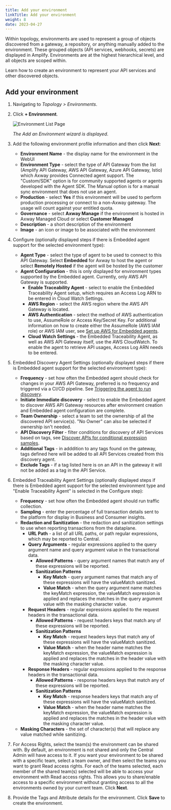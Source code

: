```yaml
---
title: Add your environment
linkTitle: Add your environment
weight: 8
date: 2023-04-27
---
```

Within topology, environments are used to represent a group of objects discovered from a gateway, a repository, or anything manually added to the environment.  These grouped objects (API services, webhooks, secrets) are displayed in Amplify. Environments are at the highest hierarchical level, and all objects are scoped within.

Learn how to create an environment to represent your API services and other discovered objects.

## Add your environment

1. Navigating to *Topology > Environments*.
2. Click **+ Environment**.

    ![Environment List Page](/Images/central/EnvironmentListPage.png)

    *The Add an Environment wizard is displayed*.

3. Add the following environment profile information and then click **Next**:

    * **Environment Name** - the display name for the environment in the WebUI
    * **Environment Type** - select the type of API Gateway from the list (Amplify API Gateway, AWS API Gateway, Azure API Gateway, Istio) which Axway provides Connected agent support.  The "Custom/SDK" option is for community supported agents or agents developed with the Agent SDK.   The Manual option is for a manual sync environment that does not use an agent.
    * **Production** - select **Yes** if this environment will be used to perform production processing or connect to a non-Axway gateway. The usage will count against your entitled quota.
    * **Governance** - select **Axway Manage** if the environment is hosted in Axway Managed Cloud or select **Customer Managed**
    * **Description** - a short description of the environment
    * **Image** - an icon or image to be associated with the environment

4. Configure (optionally displayed steps if there is Embedded agent support for the selected environment type):

    * **Agent Type** - select the type of agent to be used to connect to this API Gateway. Select **Embedded** for Axway to host the agent or select **Remotely Hosted** if the agent will be hosted by the customer
    * **Agent Configuration** - this is only displayed for environment types supported by the Embedded agent. Currently, only AWS API Gateway is supported.
         * **Enable Traceability Agent** - select to enable the Embedded Traceability Agent setup, which requires an Access Log ARN to be entered in Cloud Watch Settings.
         * **AWS Region** - select the AWS region where the AWS API Gateway is located.
         * **AWS Authentication** - select the method of AWS authentication to use, AssumeRole or Access Key/Secret Key. For additional information on how to create either the AssumeRole (AWS IAM role) or AWS IAM user, see [Set up AWS for Embedded agents](/docs/connect_manage_environ/connect_aws_gateway/#embedded-aws-agent-setup).
         * **Cloud Watch Settings** - the Embedded Traceability Agent, as well as AWS API Gateway itself, use the AWS CloudWatch. To enable the agent to retrieve API usages, Access Log ARN needs to be entered.

5. Embedded Discovery Agent Settings (optionally displayed steps if there is Embedded agent support for the selected environment type):

   * **Frequency** - set how often the Embedded agent should check for changes in your AWS API Gateway, preferred is no frequency and triggered via a CI/CD pipeline. See [Triggering the agent to run discovery](/docs/connect_manage_environ/connect_aws_gateway/deploy-embedded-agents/#triggering-the-agent-to-run-discovery).
   * **Initiate Immediate discovery** - select to enable the Embedded agent to discover AWS API Gateway resources after environment creation and Embedded agent configuration are complete.
   * **Team Ownership** - select a team to set the ownership of all the discovered API service(s). "No Owner" can also be selected if ownership isn't needed.
   * **API Discovery Filter** - filter conditions for discovery of API Services based on tags, see [Discover APIs for conditional expression samples](/docs/connect_manage_environ/connect_aws_gateway/#filtering-apis-to-be-discovered-1).
   * **Additional Tags** - in adddition to any tags found on the gateway, tags defined here will be added to all API Services created from this discovery agent.
   * **Exclude Tags** - if a tag listed here is on an API in the gateway it will not be added as a tag in the API Service.

6. Embedded Traceability Agent Settings (optionally displayed steps if there is Embedded agent support for the selected environment type and "Enable Traceability Agent" is selected in the Configure step):

   * **Frequency** - set how often the Embedded agent should run traffic collection.
   * **Sampling** - enter the percentage of full transaction details sent to the platform for display in Business and Consumer insights.
   * **Redaction and Sanitization** - the redaction and sanitization settings to use when reporting transactions from the dataplane.
       * **URL Path** - a list of all URL paths, or path regular expressions, which may be reported to Central.
       * **Query Arguments** - regular expressions applied to the query argument name and query argument value in the transactional data.
           * **Allowed Patterns** - query argument names that match any of these expressions will be reported.
           * **Sanitization Patterns**
               * **Key Match** - query argument names that match any of these expressions will have the valueMatch sanitized.
               * **Value Match** - when the query argument name matches the keyMatch expression, the valueMatch expression is applied and replaces the matches in the query argument value with the masking character value.
       * **Request Headers** - regular expressions applied to the request headers in the transactional data.
           * **Allowed Patterns** - request headers keys that match any of these expressions will be reported.
           * **Sanitization Patterns**
               * **Key Match** - request headers keys that match any of these expressions will have the valueMatch sanitized.
               * **Value Match** - when the header name matches the keyMatch expression, the valueMatch expression is applied and replaces the matches in the header value with the masking character value.
       * **Response Headers** - regular expressions applied to the response headers in the transactional data.
           * **Allowed Patterns** - response headers keys that match any of these expressions will be reported.
           * **Sanitization Patterns**
               * **Key Match** - response headers keys that match any of these expressions will have the valueMatch sanitized.
               * **Value Match** - when the header name matches the keyMatch expression, the valueMatch expression is applied and replaces the matches in the header value with the masking character value.
   * **Masking Characters** - the set of character(s) that will replace any value matched while sanitizing.

7. For Access Rights, select the team(s) the environment can be shared with. By default, an environment is not shared and only the Central Admin will have access to it. If you want your environment to be shared with a specific team, select a team owner, and then select the teams you want to grant Read access rights. For each of the teams selected, each member of the shared team(s) selected will be able to access your environment with Read access rights. This allows you to share/enable access to a specific environment without granting access to all the environments owned by your current team. Click **Next**.

8. Provide the Tags and Attribute details for the environment. Click **Save** to create the environment.
